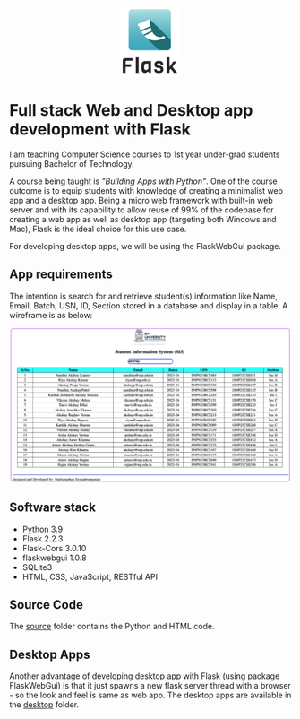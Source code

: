 <p align="center">
  <img src="images/flask.png" width="110" height="125"></img>
</p>

# Full stack Web and Desktop app development with Flask
I am teaching Computer Science courses to 1st year under-grad students pursuing Bachelor of Technology.

A course being taught is *_"Building Apps with Python"_*.  One of the course outcome is to equip students with knowledge of creating a minimalist web app and a desktop app.  Being a micro web framework with built-in web server and with its capability to allow reuse of 99% of the codebase for creating a web app as well as desktop app (targeting both Windows and Mac), Flask is the ideal choice for this use case.

For developing desktop apps, we will be using the FlaskWebGui package.

## App requirements
The intention is search for and retrieve student(s) information like Name, Email, Batch, USN, ID, Section stored in a database and display in a table.  A wireframe is as below:
<p align="center">
  <img src="images/sis.png"></img>
</p>

## Software stack
- Python 3.9
- Flask 2.2.3
- Flask-Cors 3.0.10
- flaskwebgui 1.0.8
- SQLite3
- HTML, CSS, JavaScript, RESTful API

## Source Code
The [source](https://github.com/svaidyans/Flask/tree/main/source) folder contains the Python and HTML code.

## Desktop Apps
Another advantage of developing desktop app with Flask (using package FlaskWebGui) is that it just spawns a new flask server thread with a browser - so the look and feel is same as web app.  The desktop apps are available in the [desktop](https://github.com/svaidyans/Flask/tree/main/dapps) folder.  

